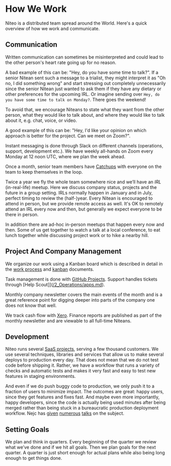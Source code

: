 # How We Work

Niteo is a distributed team spread around the World. Here's a quick overview of how we work and communicate.

## Communication

Written communication can sometimes be misinterpreted and could lead to the other person's heart rate going up for no reason. 

A bad example of this can be: "Hey, do you have some time to talk?". If a senior Nitean sent such a message to a trialist, they might interpret it as "Oh no, I did something wrong" and start stressing out completely unnecessarily since the senior Nitean just wanted to ask them if they have any dietary or other preferences for the upcoming IRL. Or imagine sending over `Hey, do you have some time to talk on Monday?`. There goes the weekend!

To avoid that, we encourage Niteans to state what they want from the other person, what they would like to talk about, and where they would like to talk about it, e.g. chat, voice, or video.

A good example of this can be: "Hey, I'd like your opinion on which approach is better for the project. Can we meet on Zoom?".

Instant messaging is done through Slack on different channels (operations, support, development etc.). We have weekly all-hands on Zoom every Monday at 12 noon UTC, where we plan the week ahead. 

Once a month, senior team members have [Catchups](../5_People/catchups.md) with everyone on the team to keep themselves in the loop.

Twice a year we fly the whole team somewhere nice and we’ll have an *IRL* (in-real-life) meetup. Here we discuss company status, projects and the future in a group setting. IRLs normally happen in January and in July, perfect timing to review the (half-)year. Every Nitean is encouraged to attend in person, but we provide remote access as well. It's OK to remotely attend an IRL every now and then, but generally we expect everyone to be there in person.

In addition there are ad-hoc in-person meetups that happen every now and then. Some of us get together to watch a talk at a local conference, to eat lunch together while discussing project work or to hike a nearby hill.

## Project And Company Management

We organize our work using a Kanban board which is described in detail in the [work process](work-process.md) and [kanban](kanban.md) documents.

Task management is done with [GitHub Projects](/2_Operations/apps.md). Support handles tickets through [Help Scout]]([/2_Operations/apps.md](https://www.helpscout.com/)).

Monthly company newsletter covers the main events of the month and is a great reference point for digging deeper into parts of the company one does not know that well.

We track cash flow with [Xero](https://www.xero.com/). Finance reports are published as part of the monthly newsletter and are viewable to all full-time Niteans.


## Development

Niteo runs several [SaaS projects](/1_Projects/projects.md), serving a few thousand customers. We use several techniques, libraries and services that allow us to make several deploys to production every day. That does not mean that we do not test code before shipping it. Rather, we have a workflow that runs a variety of checks and automatic tests and makes it very fast and easy to test new features in staging environments.

And even if we do push buggy code to production, we only push it to a fraction of users to minimize impact. The outcomes are great: happy users, since they get features and fixes fast. And maybe even more importantly, happy developers, since the code is actually being used minutes after being merged rather than being stuck in a bureaucratic production deployment workflow. Nejc has [given](https://vimeo.com/110423315) [numerous](https://www.youtube.com/watch?v=HsGLLGeXFOU) [talks](https://www.youtube.com/watch?v=4GZcW19c4GM) on the subject.

## Setting Goals

We plan and think in quarters. Every beginning of the quarter we review what we’ve done and if we hit all goals. Then we plan goals for the next quarter. A quarter is just short enough for actual plans while also being long enough to get things done.

